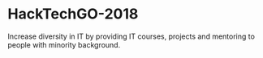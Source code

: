 # HackTechGO-2018
Increase diversity in IT by providing IT courses, projects and mentoring to people with minority background.
